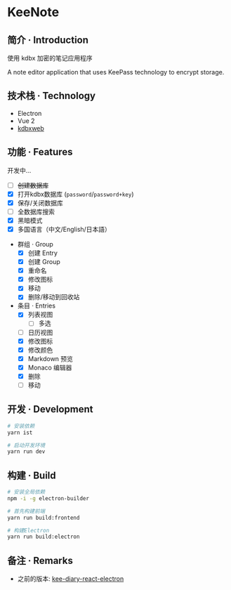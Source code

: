 # KeeNote

## 简介 · Introduction

使用 kdbx 加密的笔记应用程序

A note editor application that uses KeePass technology to encrypt storage.

## 技术栈 · Technology

- Electron
- Vue 2
- [kdbxweb](https://github.com/keeweb/kdbxweb)

## 功能 · Features

开发中...

- [ ] ~~创建数据库~~
- [x] 打开kdbx数据库 (`password`/`password+key`)
- [x] 保存/关闭数据库
- [ ] 全数据库搜索
- [x] 黑暗模式
- [x] 多国语言（中文/English/日本語）
- 群组 · Group
    - [x] 创建 Entry
    - [x] 创建 Group
    - [x] 重命名
    - [x] 修改图标
    - [x] 移动
    - [x] 删除/移动到回收站
- 条目 · Entries
    - [x] 列表视图
      - [ ] 多选
    - [ ] 日历视图
    - [x] 修改图标
    - [x] 修改颜色
    - [x] Markdown 预览
    - [x] Monaco 编辑器
    - [x] 删除
    - [ ] 移动

## 开发 · Development

```sh
# 安装依赖
yarn ist

# 启动开发环境
yarn run dev
```

## 构建 · Build

```sh
# 安装全局依赖
npm -i -g electron-builder

# 首先构建前端
yarn run build:frontend

# 构建Electron
yarn run build:electron
```

## 备注 · Remarks

- 之前的版本: [kee-diary-react-electron](https://github.com/canwdev/kee-diary-react-electron)



